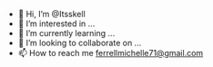 - 👋 Hi, I’m @Itsskell
- 👀 I’m interested in ...
- 🌱 I’m currently learning ...
- 💞️ I’m looking to collaborate on ...
- 📫 How to reach me ferrellmichelle71@gmail.com

<!---
Itsskell/Itsskell is a ✨ special ✨ repository because its `README.md` (this file) appears on your GitHub profile.
You can click the Preview link to take a look at your changes.
--->

